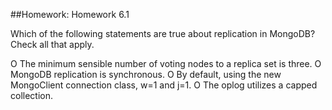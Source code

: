 ##Homework: Homework 6.1

Which of the following statements are true about replication in MongoDB? Check all that apply.

O The minimum sensible number of voting nodes to a replica set is three.
O MongoDB replication is synchronous.
O By default, using the new MongoClient connection class, w=1 and j=1.
O The oplog utilizes a capped collection.